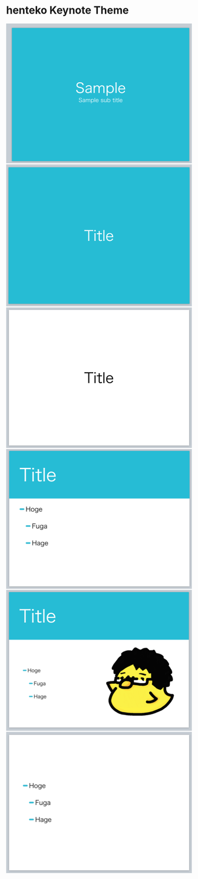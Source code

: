 # henteko Keynote Theme

![](https://github.com/henteko/henteko-keynote-theme/blob/master/samples-images/1.png)
![](https://github.com/henteko/henteko-keynote-theme/blob/master/samples-images/2.png)
![](https://github.com/henteko/henteko-keynote-theme/blob/master/samples-images/3.png)
![](https://github.com/henteko/henteko-keynote-theme/blob/master/samples-images/4.png)
![](https://github.com/henteko/henteko-keynote-theme/blob/master/samples-images/5.png)
![](https://github.com/henteko/henteko-keynote-theme/blob/master/samples-images/6.png)
